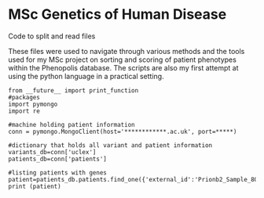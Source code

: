 # MSc Genetics of Human Disease
Code to split and read files

These files were used to navigate through various methods and the tools used for my MSc project on sorting and scoring of
patient phenotypes within the Phenopolis database.
The scripts are also my first attempt at using the python language in a practical setting.

```#alternative print function
from __future__ import print_function
#packages
import pymongo
import re

#machine holding patient information
conn = pymongo.MongoClient(host='************.ac.uk', port=*****)

#dictionary that holds all variant and patient information
variants_db=conn['uclex']
patients_db=conn['patients']

#listing patients with genes
patient=patients_db.patients.find_one({'external_id':'Prionb2_Sample_8000'})
print (patient)
```
